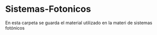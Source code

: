 # Sistemas-Fotonicos
En esta carpeta se guarda el material utilizado en la materi de sistemas fotónicos
